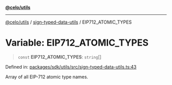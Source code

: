 [**@celo/utils**](../../README.md)

***

[@celo/utils](../../README.md) / [sign-typed-data-utils](../README.md) / EIP712\_ATOMIC\_TYPES

# Variable: EIP712\_ATOMIC\_TYPES

> `const` **EIP712\_ATOMIC\_TYPES**: `string`[]

Defined in: [packages/sdk/utils/src/sign-typed-data-utils.ts:43](https://github.com/celo-org/developer-tooling/blob/master/packages/sdk/utils/src/sign-typed-data-utils.ts#L43)

Array of all EIP-712 atomic type names.
